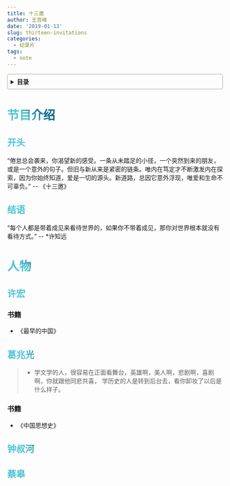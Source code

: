 ```yaml
---
title: 十三邀
author: 王哲峰
date: '2019-01-13'
slug: thirteen-invitations
categories:
  - 纪录片
tags:
  - note
---
```


<style>
h1 {
  background-color: #2B90B6;
  background-image: linear-gradient(45deg, #4EC5D4 10%, #146b8c 20%);
  background-size: 100%;
  -webkit-background-clip: text;
  -moz-background-clip: text;
  -webkit-text-fill-color: transparent;
  -moz-text-fill-color: transparent;
}
h2 {
  background-color: #2B90B6;
  background-image: linear-gradient(45deg, #4EC5D4 10%, #146b8c 20%);
  background-size: 100%;
  -webkit-background-clip: text;
  -moz-background-clip: text;
  -webkit-text-fill-color: transparent;
  -moz-text-fill-color: transparent;
}

details {
    border: 1px solid #aaa;
    border-radius: 4px;
    padding: .5em .5em 0;
}

summary {
    font-weight: bold;
    margin: -.5em -.5em 0;
    padding: .5em;
}

details[open] {
    padding: .5em;
}

details[open] summary {
    border-bottom: 1px solid #aaa;
    margin-bottom: .5em;
}
</style>

<details><summary>目录</summary><p>

- [节目介绍](#节目介绍)
  - [开头](#开头)
  - [结语](#结语)
- [人物](#人物)
  - [许宏](#许宏)
    - [书籍](#书籍)
  - [葛兆光](#葛兆光)
    - [书籍](#书籍-1)
  - [钟叔河](#钟叔河)
  - [蔡皋](#蔡皋)
</p></details><p></p>

# 节目介绍

## 开头

“倦怠总会袭来，你渴望新的感受。一条从未踏足的小径，一个突然到来的朋友，或是一个意外的句子。但旧与新从来是紧密的链条。唯内在笃定才不断激发内在探索，因为你始终知道，爱是一切的源头。新道路，总因它意外浮现，唯爱和生命不可辜负。” -- 《十三邀》

## 结语

“每个人都是带着成见来看待世界的，如果你不带着成见，那你对世界根本就没有看待方式。” -- *许知远

# 人物




## 许宏

### 书籍

* 《最早的中国》


## 葛兆光

> - 学文学的人，很容易在正面看舞台，英雄啊，美人啊，悲剧啊，喜剧啊，你就跟他同悲共喜，
    学历史的人是转到后台去，看你卸妆了以后是什么样子。

### 书籍

* 《中国思想史》

## 钟叔河



## 蔡皋

